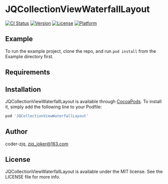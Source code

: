 # JQCollectionViewWaterfallLayout

[![CI Status](https://img.shields.io/travis/coder-zjq/JQCollectionViewWaterfallLayout.svg?style=flat)](https://travis-ci.org/coder-zjq/JQCollectionViewWaterfallLayout)
[![Version](https://img.shields.io/cocoapods/v/JQCollectionViewWaterfallLayout.svg?style=flat)](https://cocoapods.org/pods/JQCollectionViewWaterfallLayout)
[![License](https://img.shields.io/cocoapods/l/JQCollectionViewWaterfallLayout.svg?style=flat)](https://cocoapods.org/pods/JQCollectionViewWaterfallLayout)
[![Platform](https://img.shields.io/cocoapods/p/JQCollectionViewWaterfallLayout.svg?style=flat)](https://cocoapods.org/pods/JQCollectionViewWaterfallLayout)

## Example

To run the example project, clone the repo, and run `pod install` from the Example directory first.

## Requirements

## Installation

JQCollectionViewWaterfallLayout is available through [CocoaPods](https://cocoapods.org). To install
it, simply add the following line to your Podfile:

```ruby
pod 'JQCollectionViewWaterfallLayout'
```

## Author

coder-zjq, zjq_joker@163.com

## License

JQCollectionViewWaterfallLayout is available under the MIT license. See the LICENSE file for more info.
